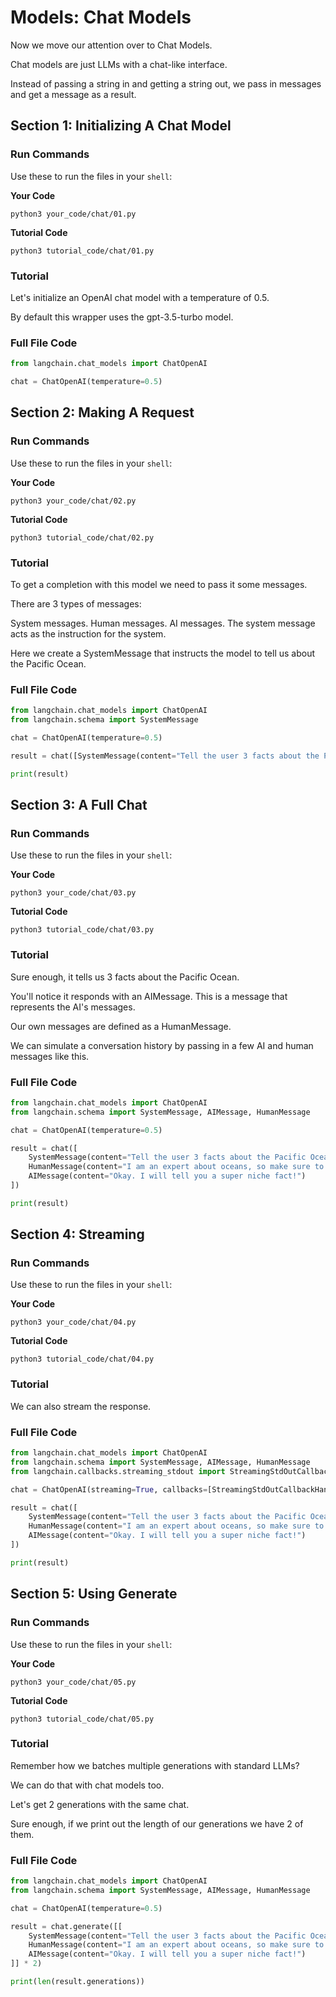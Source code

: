 # Models: Chat Models

Now we move our attention over to Chat Models.

Chat models are just LLMs with a chat-like interface.

Instead of passing a string in and getting a string out, we pass in messages and get a message as a result.

## Section 1: Initializing A Chat Model

### Run Commands

Use these to run the files in your `shell`:

**Your Code**

```
python3 your_code/chat/01.py
```

**Tutorial Code**

```
python3 tutorial_code/chat/01.py
```

### Tutorial

Let's initialize an OpenAI chat model with a temperature of 0.5.

By default this wrapper uses the gpt-3.5-turbo model.

### Full File Code

```python
from langchain.chat_models import ChatOpenAI

chat = ChatOpenAI(temperature=0.5)
```

## Section 2: Making A Request

### Run Commands

Use these to run the files in your `shell`:

**Your Code**

```
python3 your_code/chat/02.py
```

**Tutorial Code**

```
python3 tutorial_code/chat/02.py
```

### Tutorial

To get a completion with this model we need to pass it some messages.

There are 3 types of messages:

System messages.
Human messages.
AI messages.
The system message acts as the instruction for the system.

Here we create a SystemMessage that instructs the model to tell us about the Pacific Ocean.

### Full File Code

```python
from langchain.chat_models import ChatOpenAI
from langchain.schema import SystemMessage

chat = ChatOpenAI(temperature=0.5)

result = chat([SystemMessage(content="Tell the user 3 facts about the Pacific Ocean.")])

print(result)
```

## Section 3: A Full Chat

### Run Commands

Use these to run the files in your `shell`:

**Your Code**

```
python3 your_code/chat/03.py
```

**Tutorial Code**

```
python3 tutorial_code/chat/03.py
```

### Tutorial

Sure enough, it tells us 3 facts about the Pacific Ocean.

You'll notice it responds with an AIMessage. This is a message that represents the AI's messages.

Our own messages are defined as a HumanMessage.

We can simulate a conversation history by passing in a few AI and human messages like this.

### Full File Code

```python
from langchain.chat_models import ChatOpenAI
from langchain.schema import SystemMessage, AIMessage, HumanMessage 

chat = ChatOpenAI(temperature=0.5)

result = chat([
    SystemMessage(content="Tell the user 3 facts about the Pacific Ocean."),
    HumanMessage(content="I am an expert about oceans, so make sure to tell me something I won't know."),
    AIMessage(content="Okay. I will tell you a super niche fact!")
])

print(result)
```

## Section 4: Streaming

### Run Commands

Use these to run the files in your `shell`:

**Your Code**

```
python3 your_code/chat/04.py
```

**Tutorial Code**

```
python3 tutorial_code/chat/04.py
```

### Tutorial

We can also stream the response.

### Full File Code

```python
from langchain.chat_models import ChatOpenAI
from langchain.schema import SystemMessage, AIMessage, HumanMessage
from langchain.callbacks.streaming_stdout import StreamingStdOutCallbackHandler

chat = ChatOpenAI(streaming=True, callbacks=[StreamingStdOutCallbackHandler()], temperature=0.5)

result = chat([
    SystemMessage(content="Tell the user 3 facts about the Pacific Ocean."),
    HumanMessage(content="I am an expert about oceans, so make sure to tell me something I won't know."),
    AIMessage(content="Okay. I will tell you a super niche fact!")
])

print(result)
```

## Section 5: Using Generate

### Run Commands

Use these to run the files in your `shell`:

**Your Code**

```
python3 your_code/chat/05.py
```

**Tutorial Code**

```
python3 tutorial_code/chat/05.py
```

### Tutorial

Remember how we batches multiple generations with standard LLMs?

We can do that with chat models too.

Let's get 2 generations with the same chat.

Sure enough, if we print out the length of our generations we have 2 of them.

### Full File Code

```python
from langchain.chat_models import ChatOpenAI
from langchain.schema import SystemMessage, AIMessage, HumanMessage

chat = ChatOpenAI(temperature=0.5)

result = chat.generate([[
    SystemMessage(content="Tell the user 3 facts about the Pacific Ocean."),
    HumanMessage(content="I am an expert about oceans, so make sure to tell me something I won't know."),
    AIMessage(content="Okay. I will tell you a super niche fact!")
]] * 2)

print(len(result.generations))
```